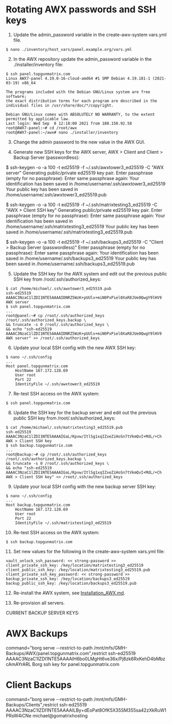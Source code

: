 
# Rotating AWX passwords and SSH keys

1) Update the admin_password variable in the create-awx-system vars.yml file.
```
$ nano ./inventory/host_vars/panel.example.org/vars.yml
```

2) In the AWX repository update the admin_password variable in the ./installer/inventory file:
```
$ ssh panel.topgunmatrix.com
Linux AWX7-panel 4.19.0-16-cloud-amd64 #1 SMP Debian 4.19.181-1 (2021-03-19) x86_64

The programs included with the Debian GNU/Linux system are free software;
the exact distribution terms for each program are described in the
individual files in /usr/share/doc/*/copyright.

Debian GNU/Linux comes with ABSOLUTELY NO WARRANTY, to the extent
permitted by applicable law.
Last login: Wed Sep  8 12:18:00 2021 from 180.150.92.58
root@AWX7-panel:~# cd /root/awx
root@AWX7-panel:~/awx# nano ./installer/inventory
```


3) Change the admin password to the new value in the AWX GUI.


4) Generate new SSH keys for the AWX server, AWX > Client and Client > Backup Server (passwordless):

$ ssh-keygen -o -a 100 -t ed25519 -f ~/.ssh/awxtower3_ed25519 -C "AWX server"
Generating public/private ed25519 key pair.
Enter passphrase (empty for no passphrase): 
Enter same passphrase again: 
Your identification has been saved in /home/username/.ssh/awxtower3_ed25519
Your public key has been saved in /home/username/.ssh/awxtower3_ed25519.pub

$ ssh-keygen -o -a 100 -t ed25519 -f ~/.ssh/matrixtesting3_ed25519 -C "AWX > Client SSH key"
Generating public/private ed25519 key pair.
Enter passphrase (empty for no passphrase): 
Enter same passphrase again: 
Your identification has been saved in /home/username/.ssh/matrixtesting3_ed25519
Your public key has been saved in /home/username/.ssh/matrixtesting3_ed25519.pub

$ ssh-keygen -o -a 100 -t ed25519 -f ~/.ssh/backups3_ed25519 -C "Client > Backup Server (passwordless)"
Enter passphrase (empty for no passphrase): 
Enter same passphrase again: 
Your identification has been saved in /home/username/.ssh/backups3_ed25519
Your public key has been saved in /home/username/.ssh/backups3_ed25519.pub


5) Update the SSH key for the AWX system and edit out the previous public SSH key from /root/.ssh/authorized_keys:
```
$ cat /home/michael/.ssh/awxtower3_ed25519.pub
ssh-ed25519 AAAAC3NzaC1lZDI1NTE5AAAAIDNRZ5WzK+pUUlx+miN0PxPiel0XaR8JUe0QwgY9lHV9 AWX server
$ ssh panel.topgunmatrix.com
...
root@panel:~# cp /root/.ssh/authorized_keys /root/.ssh/authorized_keys.backup \
&& truncate -s 0 /root/.ssh/authorized_keys \
&& echo "ssh-ed25519 AAAAC3NzaC1lZDI1NTE5AAAAIDNRZ5WzK+pUUlx+miN0PxPiel0XaR8JUe0QwgY9lHV9 AWX server" >> /root/.ssh/authorized_keys
```


6) Update your local SSH config with the new AWX SSH key:
```
$ nano ~/.ssh/config
...
Host panel.topgunmatrix.com
    HostName 167.172.128.69
    User root
    Port 22
    IdentityFile ~/.ssh/awxtower3_ed25519
```


7) Re-test SSH access on the AWX system:
```
$ ssh panel.topgunmatrix.com
```


8) Update the SSH key for the backup server and edit out the previous public SSH key from /root/.ssh/authorized_keys:
```
$ cat /home/michael/.ssh/matrixtesting3_ed25519.pub
ssh-ed25519 AAAAC3NzaC1lZDI1NTE5AAAAIGaL/Kpvw/ItlSg1xqIZxeZiHoSn7tVkmQvI+MdL/+Ch AWX > Client SSH key
$ ssh backup.topgunmatrix.com
...
root@backup:~# cp /root/.ssh/authorized_keys /root/.ssh/authorized_keys.backup \
&& truncate -s 0 /root/.ssh/authorized_keys \
&& echo "ssh-ed25519 AAAAC3NzaC1lZDI1NTE5AAAAIGaL/Kpvw/ItlSg1xqIZxeZiHoSn7tVkmQvI+MdL/+Ch AWX > Client SSH key" >> /root/.ssh/authorized_keys
```


9) Update your local SSH config with the new backup server SSH key:
```
$ nano ~/.ssh/config
...
Host backup.topgunmatrix.com
    HostName 167.172.128.69
    User root
    Port 22
    IdentityFile ~/.ssh/matrixtesting3_ed25519
```


10) Re-test SSH access on the AWX system:
```
$ ssh backup.topgunmatrix.com
```


11) Set new values for the following in the create-awx-system vars.yml file:
```
vault_unlock_ssh_password: << strong-password >>
client_private_ssh_key: /key/location/matrixtesting3_ed25519
client_public_ssh_key: /key/location/matrixtesting3_ed25519.pub
client_private_ssh_key_password: << strong-password >>
backup_private_ssh_key: /key/location/backups3_ed25519
backup_public_ssh_key: /key/location/backups3_ed25519.pub
```


12) Re-install the AWX system, see [Installation_AWX.md](https://gitlab.com/GoMatrixHosting/create-awx-system/-/blob/master/docs/Installation_AWX.md).


13) Re-provision all servers.


CURRENT BACKUP SERVER KEYS:

# AWX Backups
command="borg serve --restrict-to-path /mnt/mfs/GMH-Backups/AWX/panel.topgunmatrix.com",restrict ssh-ed25519 AAAAC3NzaC1lZDI1NTE5AAAAIH6bo0LMgHt6ve36x/Pj8zk6RxKehD4bMbzcAmAYrARL Borg ssh key for panel.topgunmatrix.com

# Client Backups
command="borg serve --restrict-to-path /mnt/mfs/GMH-Backups/Clients",restrict ssh-ed25519 AAAAC3NzaC1lZDI1NTE5AAAAILBy+dEoPat8OfK5X35SM355sa42zXkRuW1PRsW4iCNe michael@gomatrixhosting



